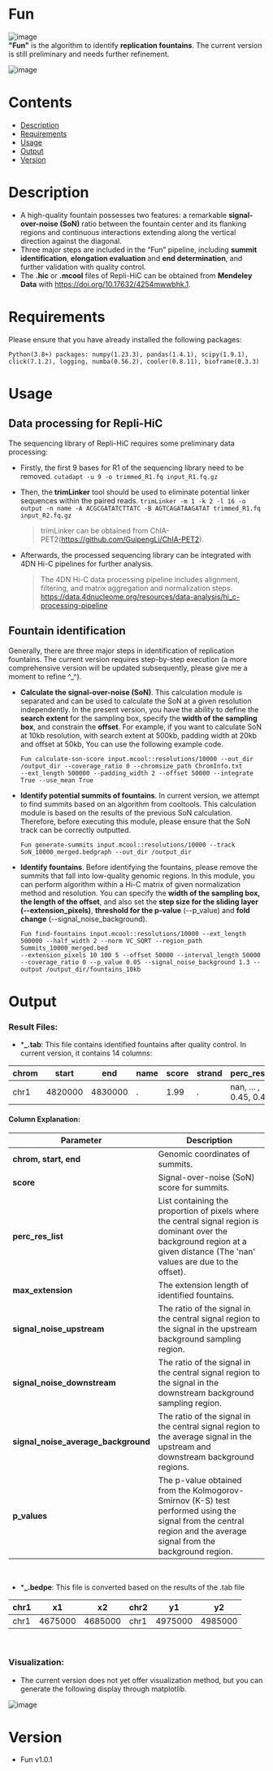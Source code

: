 
# Fun  
![image](https://zenodo.org/badge/641802007.svg)  
**"Fun"** is the algorithm to identify **replication fountains**. The current version is still preliminary and needs further refinement.  

![image](https://github.com/zzdzr/Fun/blob/master/image/Fun.png)

# Contents
- [Description](#description)
- [Requirements](#requirements)
- [Usage](#usage)
- [Output](#output)
- [Version](#version)
  
# Description
- A high-quality fountain possesses two features: a remarkable **signal-over-noise (SoN)** ratio between the fountain center and its flanking regions and continuous interactions extending along the vertical direction against the diagonal.
- Three major steps are included in the “Fun” pipeline, including **summit identification**, **elongation evaluation** and **end determination**, and further validation with quality control.
- The **.hic** or **.mcool** files of Repli-HiC can be obtained from **Mendeley Data** with https://doi.org/10.17632/4254mwwbhk.1.
  
# Requirements
  Please ensure that you have already installed the following packages:
  ```
  Python(3.8+) packages: numpy(1.23.3), pandas(1.4.1), scipy(1.9.1), click(7.1.2), logging, numba(0.56.2), cooler(0.8.11), bioframe(0.3.3)
  ```

# Usage
## Data processing for Repli-HiC
The sequencing library of Repli-HiC requires some preliminary data processing:
- Firstly, the first 9 bases for R1 of the sequencing library need to be removed.
  `cutadapt -u 9 -o trimmed_R1.fq input_R1.fq.gz`

- Then, the **trimLinker** tool should be used to eliminate potential linker sequences within the paired reads.
  `trimLinker -m 1 -k 2 -l 16 -o output -n name -A ACGCGATATCTTATC -B AGTCAGATAAGATAT trimmed_R1.fq input_R2.fq.gz`
  > trimLinker can be obtained from ChIA-PET2(https://github.com/GuipengLi/ChIA-PET2).

- Afterwards, the processed sequencing library can be integrated with 4DN Hi-C pipelines for further analysis.
  > The 4DN Hi-C data processing pipeline includes alignment, filtering, and matrix aggregation and normalization steps. https://data.4dnucleome.org/resources/data-analysis/hi_c-processing-pipeline

## Fountain identification
Generally, there are three major steps in identification of replication fountains. The current version requires step-by-step execution (a more comprehensive version will be updated subsequently, please give me a moment to refine ^_^).
- **Calculate the signal-over-noise (SoN)**.
This calculation module is separated and can be used to calculate the SoN at a given resolution independently. In the present version, you have the ability to define the **search extent** for the sampling box, specify the **width of the sampling box**, and constrain the **offset**. For example, if you want to calculate SoN at 10kb resolution, with search extent at 500kb, padding width at 20kb and offset at 50kb, You can use the following example code.
   ```
   Fun calculate-son-score input.mcool::resolutions/10000 --out_dir /output_dir --coverage_ratio 0 --chromsize_path ChromInfo.txt 
   --ext_length 500000 --padding_width 2 --offset 50000 --integrate True --use_mean True
   ```

- **Identify potential summits of fountains**.
In current version, we attempt to find summits based on an algorithm from cooltools. This calculation module is based on the results of the previous SoN calculation. Therefore, before executing this module, please ensure that the SoN track can be correctly outputted.
   ```
  Fun generate-summits input.mcool::resolutions/10000 --track SoN_10000_merged.bedgraph --out_dir /output_dir
   ```

- **Identify fountains**.
Before identifying the fountains, please remove the summits that fall into low-quality genomic regions. In this module, you can perform algorithm within a Hi-C matrix of given normalization method and resolution. You can specify the **width of the sampling box, the length of the offset**, and also set the **step size for the sliding layer (--extension_pixels)**, **threshold for the p-value** (--p_value) and **fold change** (--signal_noise_background).
   ```
   Fun find-fountains input.mcool::resolutions/10000 --ext_length 500000 --half_width 2 --norm VC_SQRT --region_path Summits_10000_merged.bed
   --extension_pixels 10 100 5 --offset 50000 --interval_length 50000 --coverage_ratio 0 --p_value 0.05 --signal_noise_background 1.3 --output /output_dir/fountains_10kb
   ```
# Output
### Result Files:

  - ***_.tab**: This file contains identified fountains after quality control. In current version, it contains 14 columns:


    
|chrom |start|end  |name |score |strand  |perc_res_list |max_extension |signal_noise_upstream|signal_noise_downstream|signal_noise_average_background| p_values |
|----|-----|-----|----|------|-----|------|------|------|------|----|---|
|chr1|4820000 |4830000|.|1.99 |.|nan, ... , 0.45, 0.45|150|4.60|4.07|4.32|1.1e-08|  

#### Column Explanation:
| Parameter | Description |
| --- | --- |
| **chrom, start, end** | Genomic coordinates of summits. |
| **score** | Signal-over-noise (SoN) score for summits. |
| **perc_res_list** | List containing the proportion of pixels where the central signal region is dominant over the background region at a given distance (The 'nan' values are due to the offset). |
| **max_extension** | The extension length of identified fountains. |
| **signal_noise_upstream** | The ratio of the signal in the central signal region to the signal in the upstream background sampling region. |
| **signal_noise_downstream** | The ratio of the signal in the central signal region to the signal in the downstream background sampling region. |
| **signal_noise_average_background** | The ratio of the signal in the central signal region to the average signal in the upstream and downstream background regions. |
| **p_values** | The p-value obtained from the Kolmogorov-Smirnov (K-S) test performed using the signal from the central region and the average signal from the background region. |

<br>

  - ***_.bedpe**: This file is converted based on the results of the .tab file


| chr1 | x1 | x2 | chr2 | y1 | y2 |
|----|----|----|----|----|----|
|chr1|4675000|4685000|chr1|4975000|4985000|

<br>
  
### Visualization:
- The current version does not yet offer visualization method, but you can generate the following display through matplotlib.  


![image](https://github.com/zzdzr/Fun/blob/master/image/Fountains.png)
  
# Version
  - Fun v1.0.1
